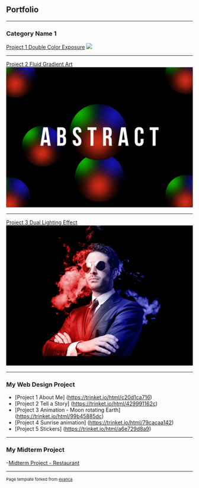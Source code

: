 ## Portfolio

---

### Category Name 1 

[Project 1 Double Color Exposure](/sample_page)
<img src="https://github.com/asaucedo26/alfredportfolio/blob/master/images/Double%20Color%20exposure.png?raw=true">

---
[Project 2 Fluid Gradient Art](/pdf/sample_presentation.pdf)
<img src="images/Fluid Gradient art.jpg?raw=true">

---
[Project 3 Dual Lighting Effect](http://example.com/)
<img src="https://github.com/asaucedo26/alfredportfolio/blob/master/images/Dual%20lighting%20effect.jpg?raw=true"/>

---

### My Web Design Project

- [Project 1 About Me] (https://trinket.io/html/c20d1ca716)
- [Project 2 Tell a Story] (https://trinket.io/html/429991162c)
- [Project 3 Animation - Moon rotating Earth] (https://trinket.io/html/99b45885dc)
- [Project 4 Sunrise animation] (https://trinket.io/html/79cacaa142)
- [Project 5 Stickers] (https://trinket.io/html/a6e729d8a9)

---
### My Midterm Project

-[Midterm Project - Restaurant](https://michelin-restaurant.w3spaces.com/saved-from-Tryit-2022-11-03.html)



---
<p style="font-size:11px">Page template forked from <a href="https://github.com/evanca/quick-portfolio">evanca</a></p>
<!-- Remove above link if you don't want to attibute -->
